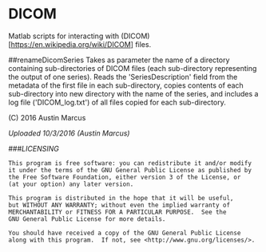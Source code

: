 # DICOM
Matlab scripts for interacting with (DICOM)[https://en.wikipedia.org/wiki/DICOM] files.

##renameDicomSeries
Takes as parameter the name of a directory containing sub-directories of DICOM files (each sub-directory representing the output of one series).
Reads the 'SeriesDescription' field from the metadata of the first file in each sub-directory, copies contents of each sub-directory into new directory with the name of the series, and includes a log file ('DICOM_log.txt') of all files copied for each sub-directory.

(C) 2016 Austin Marcus

*Uploaded 10/3/2016 (Austin Marcus)*

###*LICENSING*

    This program is free software: you can redistribute it and/or modify
    it under the terms of the GNU General Public License as published by
    the Free Software Foundation, either version 3 of the License, or
    (at your option) any later version.

    This program is distributed in the hope that it will be useful,
    but WITHOUT ANY WARRANTY; without even the implied warranty of
    MERCHANTABILITY or FITNESS FOR A PARTICULAR PURPOSE.  See the
    GNU General Public License for more details.

    You should have received a copy of the GNU General Public License
    along with this program.  If not, see <http://www.gnu.org/licenses/>.
